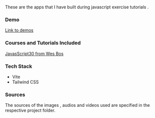 These are the apps that I have built during javascript exercise tutorials .  

### Demo
[Link to demos](https://seckinyasar.github.io/javascript-30/dist/index.html) 





### Courses and Tutorials Included

[JavasScript30 from Wes Bos](https://github.com/wesbos/JavaScript30)


### Tech Stack
- Vite 
- Tailwind CSS

### Sources
The sources of the images , audios and videos used are specified in the respective project folder.